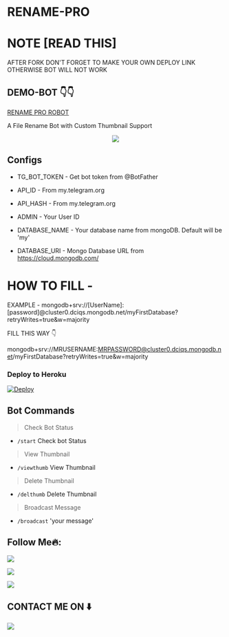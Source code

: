 # RENAME-PRO

# NOTE [READ THIS]

AFTER FORK DON'T FORGET TO MAKE YOUR OWN DEPLOY LINK OTHERWISE BOT WILL NOT WORK

## DEMO-BOT 👇👇

[RENAME PRO ROBOT](https://t.me/Hx_RenameBot)




A File Rename Bot with Custom Thumbnail Support



<p align="center">
  <a href="https://www.python.org">
    <img src="http://ForTheBadge.com/images/badges/made-with-python.svg">

  </a>
</p>
</p>






## Configs 

* TG_BOT_TOKEN  - Get bot token from @BotFather

* API_ID        - From my.telegram.org 

* API_HASH      - From my.telegram.org 

* ADMIN         - Your User ID 

* DATABASE_NAME  - Your database name from mongoDB. Default will be 'my'

* DATABASE_URI  - Mongo Database URL from https://cloud.mongodb.com/

# HOW TO FILL -

EXAMPLE - mongodb+srv://[UserName]:[password]@cluster0.dciqs.mongodb.net/myFirstDatabase?retryWrites=true&w=majority

FILL THIS WAY 👇

mongodb+srv://MRUSERNAME:MRPASSWORD@cluster0.dciqs.mongodb.net/myFirstDatabase?retryWrites=true&w=majority





### Deploy to Heroku
[![Deploy](https://www.herokucdn.com/deploy/button.svg)](https://heroku.com/deploy?)



## Bot Commands
> Check Bot Status
* `/start` Check bot Status
> View Thumbnail 
* `/viewthumb` View Thumbnail 
> Delete Thumbnail
* `/delthumb` Delete Thumbnail
> Broadcast Message
* `/broadcast` 'your message'



## Follow Me🔥:


<p align="left">
<a href="https://t.me/HxSupport"><img src="https://img.shields.io/badge/Join%20Our%20Group-HxSupport-darkblue?style=for-the-badge&logo=telegram"></a>
</p>
<p align="left">
<a href="https://github.com/oVo-HxBots"><img src="https://img.shields.io/badge/GitHub-Follow%20on%20GitHub-inactive.svg?style=for-the-badge&logo=github"></a>
</p>
<p align="left">
<a href="https://instagram.com/HxBots"><img src="https://img.shields.io/badge/Instagram-HxBots-magenta?style=for-the-badge&logo=instagram"></a>
</p>

##  CONTACT ME ON ⬇️ 

<p align="left">
<a href="https://t.me/Kirodewal"><img src="https://img.shields.io/badge/Kirodewal-darkblue?style=for-the-badge&logo=telegram"></a>
</p>
